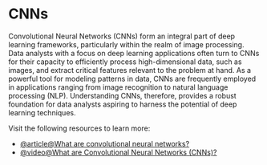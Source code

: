 # CNNs

Convolutional Neural Networks (CNNs) form an integral part of deep learning frameworks, particularly within the realm of image processing. Data analysts with a focus on deep learning applications often turn to CNNs for their capacity to efficiently process high-dimensional data, such as images, and extract critical features relevant to the problem at hand. As a powerful tool for modeling patterns in data, CNNs are frequently employed in applications ranging from image recognition to natural language processing (NLP). Understanding CNNs, therefore, provides a robust foundation for data analysts aspiring to harness the potential of deep learning techniques.

Visit the following resources to learn more:

- [@article@What are convolutional neural networks?](https://www.ibm.com/topics/convolutional-neural-networks)
- [@video@What are Convolutional Neural Networks (CNNs)?](https://www.youtube.com/watch?v=QzY57FaENXg)